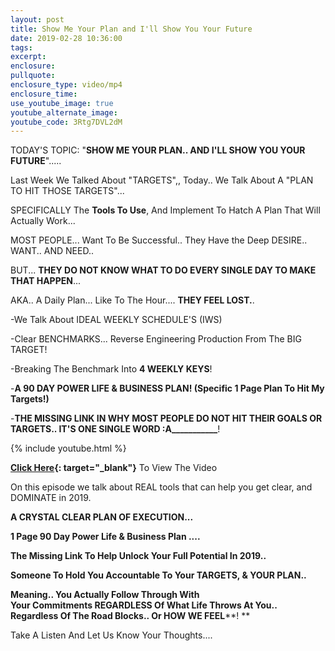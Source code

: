 ```yaml
---
layout: post
title: Show Me Your Plan and I'll Show You Your Future
date: 2019-02-28 10:36:00
tags:
excerpt:
enclosure:
pullquote:
enclosure_type: video/mp4
enclosure_time:
use_youtube_image: true
youtube_alternate_image:
youtube_code: 3Rtg7DVL2dM
---
```


TODAY'S TOPIC: "**SHOW ME YOUR PLAN.. AND I'LL SHOW YOU YOUR FUTURE**".....

Last Week We Talked About "TARGETS",, Today.. We Talk About A "PLAN TO HIT THOSE TARGETS"...

SPECIFICALLY The&nbsp;**Tools To Use**, And Implement To Hatch A Plan That Will Actually Work...&nbsp;

MOST PEOPLE... Want To Be Successful.. They Have the Deep DESIRE.. WANT.. AND NEED..&nbsp;

BUT...&nbsp;**THEY DO NOT KNOW WHAT TO DO EVERY SINGLE DAY TO MAKE THAT HAPPEN**...&nbsp;

AKA.. A Daily Plan... Like To The Hour....&nbsp;**THEY FEEL LOST.**.&nbsp;

-We Talk About IDEAL WEEKLY SCHEDULE'S (IWS)&nbsp;

-Clear BENCHMARKS... Reverse Engineering Production From The BIG TARGET!&nbsp;

-Breaking The Benchmark Into&nbsp;**4 WEEKLY KEYS**!&nbsp;

-**A 90 DAY POWER LIFE & BUSINESS PLAN! (Specific 1 Page Plan To Hit My Targets!)**

-**THE MISSING LINK IN WHY MOST PEOPLE DO NOT HIT THEIR GOALS OR TARGETS.. IT'S ONE SINGLE WORD :A\_\_\_\_\_\_\_\_\_\_\_**!&nbsp;&nbsp;

{% include youtube.html %}

**[Click Here](http://r20.rs6.net/tn.jsp?t=ngzuxg5ab.0.0.asp6xjrab.0&amp;id=preview&amp;r=3&amp;p=https%3A%2F%2Fyoutu.be%2F3Rtg7DVL2dM){: target="_blank"}**&nbsp;To View The Video

On this episode we talk about REAL tools that can help you get clear, and&nbsp; DOMINATE in 2019.&nbsp;

**A CRYSTAL CLEAR PLAN OF EXECUTION...&nbsp;**

**1 Page 90 Day Power Life & Business Plan ....&nbsp;**

**The Missing Link To Help Unlock Your Full Potential In 2019..**

**Someone To Hold You Accountable To Your TARGETS, & YOUR PLAN..&nbsp;**

**Meaning.. You Actually Follow Through With Your&nbsp;****Commitments****&nbsp;REGARDLESS Of What Life Throws At You.. Regardless Of The Road Blocks.. Or HOW WE FEEL****!&nbsp;**

Take A Listen And Let Us Know Your Thoughts....&nbsp;